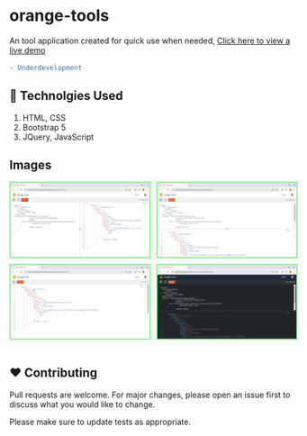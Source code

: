 # orange-tools
An tool application created for quick use when needed, [Click here to view a live demo](https://projectsandprograms.github.io/orange-tools/index.html)

```diff
- Underdevelopment
```

## 🥏 Technolgies Used 
  1. HTML, CSS 
  2. Bootstrap 5
  3. JQuery, JavaScript

## Images

<div style="display: flex;flex-direction: column; grid-gap: 10px;">
   <div style="display: flex; grid-gap: 10px;">
        <img src="screenshots/1.png" alt="screenshots" width="49%" style="border: 2px solid lightgreen"/>
        <img src="screenshots/2.png" alt="screenshots" width="49%" style="border: 2px solid lightgreen"/>
    </div>
     <div style="display: flex; grid-gap: 10px;">
        <img src="screenshots/3.png" alt="screenshots" width="49%" style="border: 2px solid lightgreen"/>
        <img src="screenshots/4.png" alt="screenshots" width="49%" style="border: 2px solid lightgreen"/>
    </div>
</div>
<br>


## ❤️ Contributing

Pull requests are welcome. For major changes, please open an issue first
to discuss what you would like to change.

Please make sure to update tests as appropriate.


